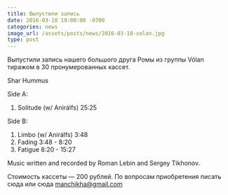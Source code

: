 ```yaml
---
title: Выпустили запись
date: 2016-03-18 19:00:00 -0700
categories: news
image_url: /assets/posts/news/2016-03-18-volan.jpg
type: post
---
```

Выпустили запись нашего большого друга Ромы из группы Vólan тиражом в 30 пронумерованных кассет.

Shar
Hummus

Side A:
1. Solitude (w/ Anirálfs) 25:25

Side B:
1. Limbo (w/ Anirálfs) 3:48
2. Fading 3:48 - 8:20
3. Fatigue 8:20 - 15:27

Music written and recorded by Roman Lebin and Sergey Tikhonov.

Стоимость кассеты — 200 рублей.
По вопросам приобретения писать сюда или сюда manchikha@gmail.com
